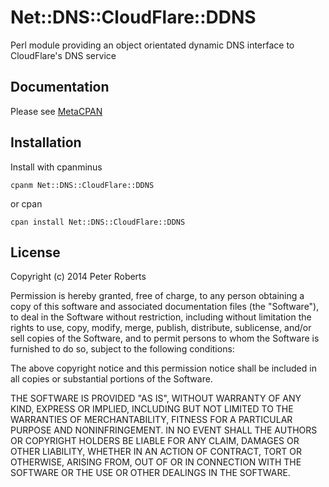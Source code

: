 # Net::DNS::CloudFlare::DDNS

Perl module providing an object orientated dynamic DNS interface to
CloudFlare's DNS service

## Documentation

Please see [MetaCPAN][mcpan]

[mcpan]:(https://metacpan.org/pod/Net::DNS::CloudFlare::DDNS)

## Installation

Install with cpanminus

    cpanm Net::DNS::CloudFlare::DDNS

or cpan

    cpan install Net::DNS::CloudFlare::DDNS

## License

Copyright (c) 2014 Peter Roberts

Permission is hereby granted, free of charge, to any person obtaining a copy
of this software and associated documentation files (the "Software"), to deal
in the Software without restriction, including without limitation the rights
to use, copy, modify, merge, publish, distribute, sublicense, and/or sell
copies of the Software, and to permit persons to whom the Software is
furnished to do so, subject to the following conditions:

The above copyright notice and this permission notice shall be included in
all copies or substantial portions of the Software.

THE SOFTWARE IS PROVIDED "AS IS", WITHOUT WARRANTY OF ANY KIND, EXPRESS OR
IMPLIED, INCLUDING BUT NOT LIMITED TO THE WARRANTIES OF MERCHANTABILITY,
FITNESS FOR A PARTICULAR PURPOSE AND NONINFRINGEMENT. IN NO EVENT SHALL THE
AUTHORS OR COPYRIGHT HOLDERS BE LIABLE FOR ANY CLAIM, DAMAGES OR OTHER
LIABILITY, WHETHER IN AN ACTION OF CONTRACT, TORT OR OTHERWISE, ARISING FROM,
OUT OF OR IN CONNECTION WITH THE SOFTWARE OR THE USE OR OTHER DEALINGS IN
THE SOFTWARE.